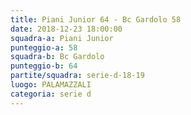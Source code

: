 ```yaml
---
title: Piani Junior 64 - Bc Gardolo 58
date: 2018-12-23 18:00:00
squadra-a: Piani Junior
punteggio-a: 58
squadra-b: Bc Gardolo
punteggio-b: 64
partite/squadra: serie-d-18-19
luogo: PALAMAZZALI
categoria: serie d
---
```

